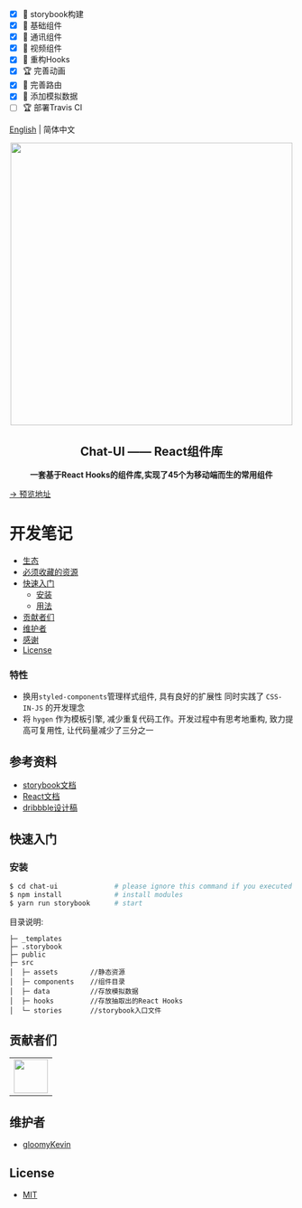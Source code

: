 - [x] :dart: storybook构建
- [x] :dart: 基础组件
- [x] :dart: 通讯组件
- [x] :dart: 视频组件
- [x] :dart: 重构Hooks
- [x] :trophy: 完善动画
- [x] :dart: 完善路由
- [x] :dart: 添加模拟数据
- [ ] :trophy: 部署Travis CI

[English](./README.EN.md) | 简体中文

<p align="center"><img width="500" src="https://ae01.alicdn.com/kf/Ud525d91fae7b4e16894af6c20dba87abK.jpg"></p>

<!-- <p align="center">
  <a href="https://circleci.com/gh/vuejs/vue/tree/dev"><img src="https://img.shields.io/circleci/project/github/vuejs/vue/dev.svg" alt="Build Status"></a>
  <a href="https://codecov.io/github/vuejs/vue?branch=dev"><img src="https://img.shields.io/codecov/c/github/vuejs/vue/dev.svg" alt="Coverage Status"></a>
  <a href="https://www.npmjs.com/package/vue"><img src="https://img.shields.io/npm/v/vue.svg" alt="Version"></a>
  <a href="https://www.npmjs.com/package/vue"><img src="https://img.shields.io/npm/l/vue.svg" alt="License"></a>
</p> -->

<h2 align="center"> Chat-UI —— React组件库 </h2>
<p align="center"><b> 一套基于React Hooks的组件库,实现了45个为移动端而生的常用组件 </b></p>

[→ 预览地址](https://react-chat-ui.netlify.app/)

# 开发笔记

- [生态](#生态)
- [必须收藏的资源](#必须收藏的资源)
- [快速入门](#快速入门)
  - [安装](#安装)
  - [用法](#用法)
- [贡献者们](#贡献者们)
- [维护者](#维护者)
- [感谢](#感谢)
- [License](#license)

### 特性

- 换用`styled-components`管理样式组件, 具有良好的扩展性 同时实践了 `CSS-IN-JS` 的开发理念
- 将 `hygen` 作为模板引擎, 减少重复代码工作。开发过程中有思考地重构, 致力提高可复用性, 让代码量减少了三分之一

## 参考资料

- [storybook文档](https://www.learnstorybook.com/intro-to-storybook/react/en/get-started/)
- [React文档](https://reactjs.org/docs/getting-started.html)
- [dribbble设计稿](https://dribbble.com/shots/5262706-Daily-UI-13-Direct-Messaging)

## 快速入门

### 安装

```bash
$ cd chat-ui              # please ignore this command if you executed 'omi init' in an empty folder
$ npm install             # install modules
$ yarn run storybook      # start
```

目录说明:

```
├─ _templates
├─ .storybook
├─ public
├─ src
│  ├─ assets        //静态资源
│  ├─ components    //组件目录
│  ├─ data          //存放模拟数据
│  ├─ hooks         //存放抽取出的React Hooks
│  └─ stories       //storybook入口文件
```

## 贡献者们

<table>
    <tbody>
        <tr>
            <td>
                <a target="_blank" href="https://github.com/gloomyKevin"><img width="60px" src="https://avatars1.githubusercontent.com/u/47132374?s=460&u=a4cddb370a56c1c4253607dcf5ba96b524c6a989&v=4"></a>
            </td>
        </tr>
    </tbody>
</table>

## 维护者

- [gloomyKevin](https://github.com/gloomyKevin)


## License

- [MIT](https://opensource.org/licenses/MIT)


